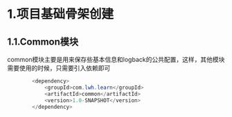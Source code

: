 # 1.项目基础骨架创建
## 1.1.Common模块
common模块主要是用来保存些基本信息和logback的公共配置，这样，其他模块需要使用的时候，只需要引入依赖即可
```java
        <dependency>
            <groupId>com.lwh.learn</groupId>
            <artifactId>common</artifactId>
            <version>1.0-SNAPSHOT</version>
        </dependency>
```